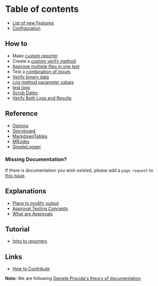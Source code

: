 # Table of contents

-   [List of new Features](features.md)
-   [Configuration](configuration.md)

## How to

-   Make [custom reporter](how_to/create_a_custom_reporter.md)
-   Create a [custom verify method](how_to/create_custom_verify_methods.md)
-   [Approve multiple files in one test](how_to/multiple_approvals_per_test.md)
-   Test a [combination of inputs](how_to/test_combinations_of_inputs.md)
-   [Verify binary data](how_to/verify-binary.md)
-   [Log method parameter values](how_to/log_method_parameter_values.md)
-   [test logs](how_to/test_logs.md)
-   [Scrub Dates](how_to/scrub_dates.md)
-   [Verify Both Logs and Results](how_to/verify_both_logs_and_results.md)

## Reference

-   [Options](reference/options.md)
-   [Storyboard](reference/storyboard.md)
-   [MarkdownTables](reference/markdown_table.md)
-   [MRJobs](reference/mr_job.md)
-   [SimpleLogger](reference/simple_logger.md)

### Missing Documentation?

If there is documentation you wish existed, please add a `page request` to [this issue](https://github.com/approvals/ApprovalTests.Python/issues/135).

## Explanations

-   [Place to modify output](explanation/creating_output.md)
-   [Approval Testing Concepts](explanation/approval_testing.md)
-   [What are Approvals](explanation/what_are_approvals.md)

## Tutorial

-   [Intro to reporters](tutorial/intro-to-reporters.md)

## Links

-   [How to Contribute](Contribute.md)

**Note:** We are following [Daniele Procida's theory of documentation](https://documentation.divio.com)
